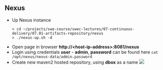 
## Nexus
* Up Nexus instance
  ```
  > cd ~/projects/swe-course/swec-lectures/07-continuous-delivery/07.01-artifacts-repository/nexus
  > ./nexus-up.sh -d
  ```
* Open page in browser **http://\<host-ip-address\>:8081/nexus**
* Login using credentials **user** - **admin**, **password** can be found here ```cat /opt/nexus/nexus-data/admin.password```
* Create new maven2 hosted repository, using **dbox** as a name
  ![](https://raw.githubusercontent.com/swe-course/swec-content/master/imgs/nexus-maven-repo.png)

